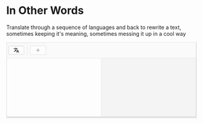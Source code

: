 # In Other Words

Translate through a sequence of languages and back to rewrite a text, sometimes keeping it's meaning, sometimes messing it up in a cool way


![](./public/demo.gif)